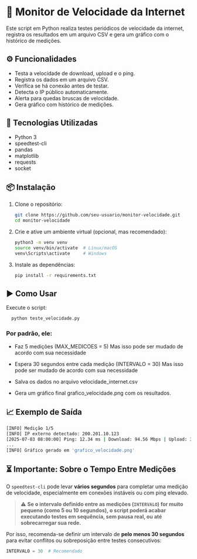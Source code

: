 # 📶 Monitor de Velocidade da Internet

Este script em Python realiza testes periódicos de velocidade da internet, registra os resultados em um arquivo CSV e gera um gráfico com o histórico de medições.

## ⚙️ Funcionalidades

- Testa a velocidade de download, upload e o ping.
- Registra os dados em um arquivo CSV.
- Verifica se há conexão antes de testar.
- Detecta o IP público automaticamente.
- Alerta para quedas bruscas de velocidade.
- Gera gráfico com histórico de medições.

## 🧰 Tecnologias Utilizadas

- Python 3
- speedtest-cli
- pandas
- matplotlib
- requests
- socket

## 📦 Instalação

1. Clone o repositório:
   ```bash
   git clone https://github.com/seu-usuario/monitor-velocidade.git
   cd monitor-velocidade
   ```
2. Crie e ative um ambiente virtual (opcional, mas recomendado):
   ```bash
   python3 -m venv venv
   source venv/bin/activate  # Linux/macOS
   venv\Scripts\activate     # Windows
   ```
3. Instale as dependências:
   ```bash
   pip install -r requirements.txt
   ```

## ▶️ Como Usar

Execute o script:

```bash
  python teste_velocidade.py
```

### Por padrão, ele:

- Faz 5 medições (MAX_MEDICOES = 5) Mas isso pode ser mudado de acordo com sua necessidade

- Espera 30 segundos entre cada medição (INTERVALO = 30) Mas isso pode ser mudado de acordo com sua necessidade

- Salva os dados no arquivo velocidade_internet.csv

- Gera um gráfico final grafico_velocidade.png com os resultados.

## 📈 Exemplo de Saída

```bash
[INFO] Medição 1/5
[INFO] IP externo detectado: 200.201.10.123
[2025-07-03 08:00:00] Ping: 12.34 ms | Download: 94.56 Mbps | Upload: 38.21 Mbps
...
[INFO] Gráfico gerado em 'grafico_velocidade.png'
```

## ⏳ Importante: Sobre o Tempo Entre Medições

O `speedtest-cli` pode levar **vários segundos** para completar uma medição de velocidade, especialmente em conexões instáveis ou com ping elevado.

> ⚠️ **Se o intervalo definido entre as medições (`INTERVALO`) for muito pequeno (como 5 ou 10 segundos), o script poderá acabar executando testes em sequência, sem pausa real, ou até sobrecarregar sua rede.**

Por isso, recomenda-se definir um intervalo de **pelo menos 30 segundos** para evitar conflitos ou sobreposição entre testes consecutivos:

```python
INTERVALO = 30  # Recomendado
```
